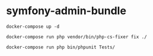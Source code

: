 # symfony-admin-bundle

`docker-compose up -d`

`docker-compose run php vendor/bin/php-cs-fixer fix ./`

`docker-compose run php bin/phpunit Tests/`

